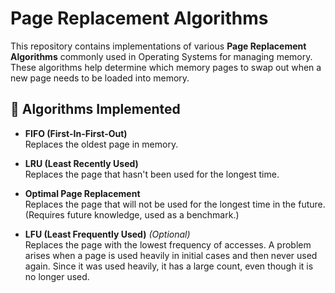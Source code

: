 # Page Replacement Algorithms

This repository contains implementations of various **Page Replacement Algorithms** commonly used in Operating Systems for managing memory. These algorithms help determine which memory pages to swap out when a new page needs to be loaded into memory.

## 🧠 Algorithms Implemented

- **FIFO (First-In-First-Out)**  
  Replaces the oldest page in memory.

- **LRU (Least Recently Used)**  
  Replaces the page that hasn't been used for the longest time.

- **Optimal Page Replacement**  
  Replaces the page that will not be used for the longest time in the future. (Requires future knowledge, used as a benchmark.)

- **LFU (Least Frequently Used)** _(Optional)_  
  Replaces the page with the lowest frequency of accesses. A problem arises when a page is used heavily in initial cases and then never used again. Since it was used heavily, it has a large count, even though it is no longer used.